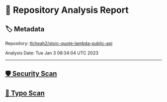 # 🧪 Repository Analysis Report

## 🏷️ Metadata

Repository:
[tlcheah2/stoic-quote-lambda-public-api](https://github.com/tlcheah2/stoic-quote-lambda-public-api)

Analysis Date:
Tue Jan  3 08:34:04 UTC 2023

---

## [🛡️ Security Scan](./security)


## [🚫 Typo Scan](./typos)


